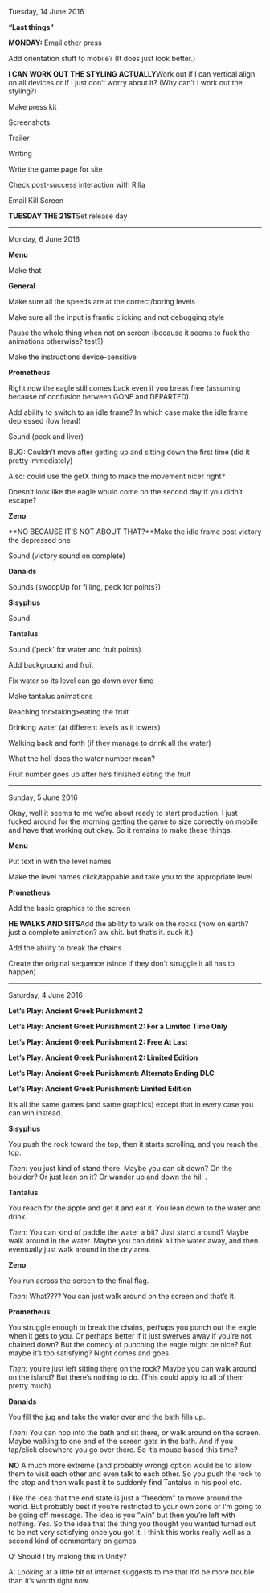 Tuesday, 14 June 2016

**“Last things"**

**MONDAY:** Email other press

Add orientation stuff to mobile? (It does just look better.)

**I CAN WORK OUT THE STYLING ACTUALLY**Work out if I can vertical align on all devices or if I just don’t worry about it? (Why can’t I work out the styling?)

Make press kit

Screenshots

Trailer

Writing

Write the game page for site

Check post-success interaction with Rilla

Email Kill Screen

**TUESDAY THE 21ST**Set release day

------

Monday, 6 June 2016

**Menu**

Make that

**General**

Make sure all the speeds are at the correct/boring levels

Make sure all the input is frantic clicking and not debugging style

Pause the whole thing when not on screen (because it seems to fuck the animations otherwise? test?)

Make the instructions device-sensitive

**Prometheus**

Right now the eagle still comes back even if you break free (assuming because of confusion between GONE and DEPARTED)

Add ability to switch to an idle frame? In which case make the idle frame depressed (low head)

Sound (peck and liver)

BUG: Couldn’t move after getting up and sitting down the first time (did it pretty immediately)

Also: could use the getX thing to make the movement nicer right?

Doesn’t look like the eagle would come on the second day if you didn’t escape?

**Zeno**

**NO BECAUSE IT’S NOT ABOUT THAT?**Make the idle frame post victory the depressed one

Sound (victory sound on complete)

**Danaids**

Sounds (swoopUp for filling, peck for points?)

**Sisyphus**

Sound

**Tantalus**

Sound (‘peck' for water and fruit points)

Add background and fruit

Fix water so its level can go down over time

Make tantalus animations

Reaching for>taking>eating the fruit

Drinking water (at different levels as it lowers)

Walking back and forth (if they manage to drink all the water)

What the hell does the water number mean?

Fruit number goes up after he’s finished eating the fruit

------

Sunday, 5 June 2016

Okay, well it seems to me we’re about ready to start production. I just fucked around for the morning getting the game to size correctly on mobile and have that working out okay. So it remains to make these things.

**Menu**

Put text in with the level names

Make the level names click/tappable and take you to the appropriate level

**Prometheus**

Add the basic graphics to the screen

**HE WALKS AND SITS**Add the ability to walk on the rocks (how on earth? just a complete animation? aw shit. but that’s it. suck it.)

Add the ability to break the chains

Create the original sequence (since if they don’t struggle it all has to happen)

------

Saturday, 4 June 2016

**Let’s Play: Ancient Greek Punishment 2**

**Let’s Play: Ancient Greek Punishment 2: For a Limited Time Only**

**Let’s Play: Ancient Greek Punishment 2: Free At Last**

**Let’s Play: Ancient Greek Punishment 2: Limited Edition**

**Let’s Play: Ancient Greek Punishment: Alternate Ending DLC**

**Let’s Play: Ancient Greek Punishment: Limited Edition**

It’s all the same games (and same graphics) except that in every case you can win instead.

**Sisyphus**

You push the rock toward the top, then it starts scrolling, and you reach the top.

*Then*: you just kind of stand there. Maybe you can sit down? On the boulder? Or just lean on it? Or wander up and down the hill .

**Tantalus**

You reach for the apple and get it and eat it. You lean down to the water and drink.

*Then*: You can kind of paddle the water a bit? Just stand around? Maybe walk around in the water. Maybe you can drink all the water away, and then eventually just walk around in the dry area.

**Zeno**

You run across the screen to the final flag.

*Then*: What???? You can just walk around on the screen and that’s it.

**Prometheus**

You struggle enough to break the chains, perhaps you punch out the eagle when it gets to you. Or perhaps better if it just swerves away if you’re not chained down? But the comedy of punching the eagle might be nice? But maybe it’s too satisfying? Night comes and goes.

*Then:* you’re just left sitting there on the rock? Maybe you can walk around on the island? But there’s nothing to do. (This could apply to all of them pretty much)

**Danaids**

You fill the jug and take the water over and the bath fills up.

*Then*: You can hop into the bath and sit there, or walk around on the screen. Maybe walking to one end of the screen gets in the bath. And if you tap/click elsewhere you go over there. So it’s mouse based this time?

**NO** A much more extreme (and probably wrong) option would be to allow them to visit each other and even talk to each other. So you push the rock to the stop and then walk past it to suddenly find Tantalus in his pool etc.

I like the idea that the end state is just a “freedom" to move around the world. But probably best if you’re restricted to your own zone or I’m going to be going off message. The idea is you “win” but then you’re left with nothing. Yes. So the idea that the thing you thought you wanted turned out to be not very satisfying once you got it. I think this works really well as a second kind of commentary on games.

Q: Should I try making this in Unity?

A: Looking at a little bit of internet suggests to me that it’d be more trouble than it’s worth right now.
